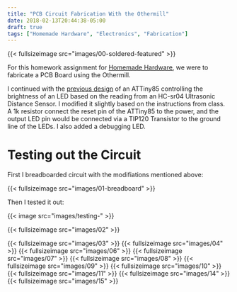 ```yaml
---
title: "PCB Circuit Fabrication With the Othermill"
date: 2018-02-13T20:44:38-05:00
draft: true
tags: ["Homemade Hardware", "Electronics", "Fabrication"]
---
```


{{< fullsizeimage src="images/00-soldered-featured" >}}

For this homework assignment for [Homemade Hardware](/blog/posts/homemade-hardware/), we were to fabricate a PCB Board using the Othermill.

I continued with the [previous design](../pcb-design) of an ATTiny85 controlling
the brightness of an LED based on the reading from an HC-sr04 Ultrasonic Distance Sensor.
I modified it slightly based on the instructions from class.   A 1k resistor
connect the reset pin of the ATTiny85 to the power, and the output LED pin
would be connected via a TIP120 Transistor to the ground line of the LEDs.
I also added a debugging LED.

# Testing out the Circuit 

First I breadboarded circuit with the modifiations mentioned above:

{{< fullsizeimage src="images/01-breadboard" >}}

Then I tested it out:

{{< image src="images/testing-" >}}

{{< fullsizeimage src="images/02" >}}

{{< fullsizeimage src="images/03" >}}
{{< fullsizeimage src="images/04" >}}
{{< fullsizeimage src="images/06" >}}
{{< fullsizeimage src="images/07" >}}
{{< fullsizeimage src="images/08" >}}
{{< fullsizeimage src="images/09" >}}
{{< fullsizeimage src="images/10" >}}
{{< fullsizeimage src="images/11" >}}
{{< fullsizeimage src="images/14" >}}
{{< fullsizeimage src="images/15" >}}


